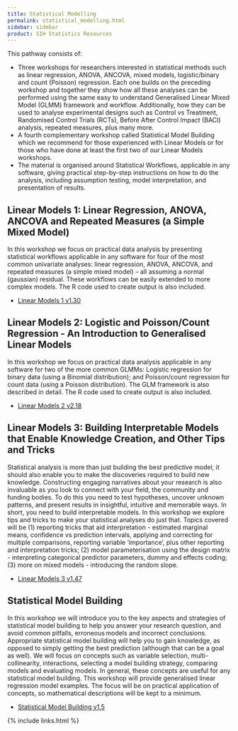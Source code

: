```yaml
---
title: Statistical Modelling
permalink: statistical_modelling.html
sidebar: sidebar
product: SIH Statistics Resources
---
```



This pathway consists of:
   * Three workshops for researchers interested in statistical methods such as linear regression, ANOVA, ANCOVA, mixed models, logistic/binary and count (Poisson) regression. Each one builds on the preceding workshop and together they show how all these analyses can be performed using the same easy to understand Generalised Linear Mixed Model (GLMM) framework and workflow. Additionally, how they can be used to analyse experimental designs such as Control vs Treatment, Randomised Control Trials (RCTs), Before After Control Impact (BACI) analysis, repeated measures, plus many more. 
   * A fourth complementary workshop called Statistical Model Building which we recommend for those experienced with Linear Models or for those who have done at least the first two of our Linear Models workshops.
   * The material is organised around Statistical Workflows, applicable in any software, giving practical step-by-step instructions on how to do the analysis, including assumption testing, model interpretation, and presentation of results.


## Linear Models 1: Linear Regression, ANOVA, ANCOVA and Repeated Measures (a Simple Mixed Model) 
In this workshop we focus on practical data analysis by presenting statistical workflows applicable in any software for four of the most common univariate analyses: linear regression, ANOVA, ANCOVA, and repeated measures (a simple mixed model) – all assuming a normal (gaussian) residual. These workflows can be easily extended to more complex models. The R code used to create output is also included. 
  * [Linear Models 1 v1.30](https://github.com/Sydney-Informatics-Hub/stats-resources/blob/gh-pages/assets/files/Linear%20Models%20I%20-%20regression%2C%20ANOVA%2C%20ANCOVA%2C%20repeated%20measures%20HANDOUTS%20v1.30%2010-10-2023.pdf)
                            

## Linear Models 2: Logistic and Poisson/Count Regression - An Introduction to Generalised Linear Models 
​In this workshop we focus on practical data analysis applicable in any software for two of the more common GLMMs: Logistic regression for binary data (using a Binomial distribution); and Poisson/count regression for count data (using a Poisson distribution). The GLM framework is also described in detail. The R code used to create output is also included. ​
  * [Linear Models 2 v2.18](https://github.com/Sydney-Informatics-Hub/stats-resources/blob/gh-pages/assets/files/Linear%20Models%20II%20Logistic%20and%20Poisson%20regression-an%20intro%20to%20GLMs%20HANDOUTS%20v2.18%2019-10-2023.pdf)
  
## Linear Models 3: Building Interpretable Models that Enable Knowledge Creation, and Other Tips and Tricks  
Statistical analysis is more than just building the best predictive model, it should also enable you to make the discoveries required to build new knowledge. Constructing engaging narratives about your research is also invaluable as you look to connect with your field, the community and funding bodies. To do this you need to test hypotheses, uncover unknown patterns, and present results in insightful, intuitive and memorable ways. In short, you need to build interpretable models. In this workshop we explore tips and tricks to make your statistical analyses do just that. Topics covered will be (1) reporting tricks that aid interpretation - estimated marginal means, confidence vs prediction intervals, applying and correcting for multiple comparisons, reporting variable ‘importance’, plus other reporting and interpretation tricks; (2) model parameterisation using the design matrix - interpreting categorical predictor parameters, dummy and effects coding; (3) more on mixed models - introducing the random slope.
  * [Linear Models 3 v1.47](https://github.com/Sydney-Informatics-Hub/stats-resources/blob/gh-pages/assets/files/Linear%20Models%20III%20Building%20interpretable%20models%20that%20enable%20knowledge%20creation%2C%20and%20other%20tips%20and%20tricks%20HANDOUTS%20v1.47%2025-9-2023.pdf)

## Statistical Model Building 
In this workshop we will introduce you to the key aspects and strategies of statistical model building to help you answer your research question, and avoid common pitfalls, erroneous models and incorrect conclusions. Appropriate statistical model building will help you to gain knowledge, as opposed to simply getting the best prediction (although that can be a goal as well). We will focus on concepts such as variable selection, multi-collinearity, interactions, selecting a model building strategy, comparing models and evaluating models. In general, these concepts are useful for any statistical model building. This workshop will provide generalised linear regression model examples. The focus will be on practical application of concepts, so mathematical descriptions will be kept to a minimum.
  * [Statistical Model Building v1.5](assets/files/SIH%20SC%20Statistical%20Model%20Building%20v1.5%20presented%2022-05-25.pdf)



{% include links.html %}
